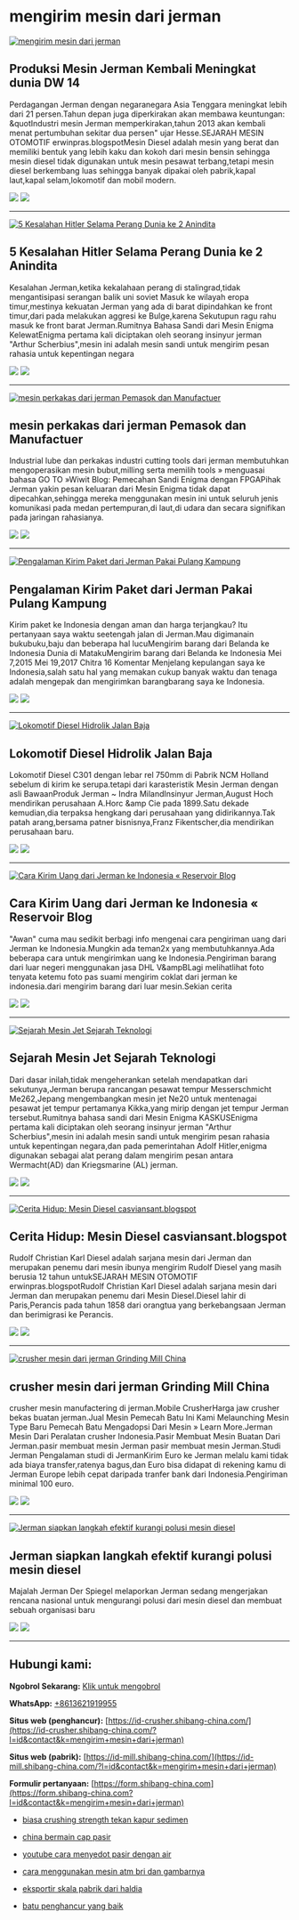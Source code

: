 # mengirim mesin dari jerman

<a href="https://swt.shibang-china.com/?l=id&img&k=mengirim+mesin+dari+jerman" target="_blank">![mengirim mesin dari jerman](http://static.shibang-china.com/all-800x300/401.jpg)</a>

## Produksi Mesin Jerman Kembali Meningkat dunia DW 14
Perdagangan Jerman dengan negaranegara Asia Tenggara meningkat lebih dari 21 persen.Tahun depan juga diperkirakan akan membawa keuntungan: &quotIndustri mesin Jerman memperkirakan,tahun 2013 akan kembali menat pertumbuhan sekitar dua persen" ujar Hesse.SEJARAH MESIN OTOMOTIF erwinpras.blogspotMesin Diesel adalah mesin yang berat dan memiliki bentuk yang lebih kaku dan kokoh dari mesin bensin sehingga mesin diesel tidak digunakan untuk mesin pesawat terbang,tetapi mesin diesel berkembang luas sehingga banyak dipakai oleh pabrik,kapal laut,kapal selam,lokomotif dan mobil modern.


<a href="https://whatsapp.shibangsoft.com/WhatsApp.php" target="_blank" title="WhatsApp">![](http://static.shibang-china.com/icon/whatsapp.png)</a> <a href="https://swt.shibang-china.com/?l=id&icon&k=mengirim+mesin+dari+jerman" target="_blank">![](http://static.shibang-china.com/icon/chat-id.png)</a>

---

<a href="https://swt.shibang-china.com/?l=id&img&k=mengirim+mesin+dari+jerman" target="_blank">![5 Kesalahan Hitler Selama Perang Dunia ke 2 Anindita](http://static.shibang-china.com/all-800x300/1014.jpg)</a>

## 5 Kesalahan Hitler Selama Perang Dunia ke 2 Anindita
Kesalahan Jerman,ketika kekalahaan perang di stalingrad,tidak mengantisipasi serangan balik uni soviet Masuk ke wilayah eropa timur,mestinya kekuatan Jerman yang ada di barat dipindahkan ke front timur,dari pada melakukan aggresi ke Bulge,karena Sekutupun ragu rahu masuk ke front barat Jerman.Rumitnya Bahasa Sandi dari Mesin Enigma KelewatEnigma pertama kali diciptakan oleh seorang insinyur jerman "Arthur Scherbius",mesin ini adalah mesin sandi untuk mengirim pesan rahasia untuk kepentingan negara


<a href="https://whatsapp.shibangsoft.com/WhatsApp.php" target="_blank" title="WhatsApp">![](http://static.shibang-china.com/icon/whatsapp.png)</a> <a href="https://swt.shibang-china.com/?l=id&icon&k=mengirim+mesin+dari+jerman" target="_blank">![](http://static.shibang-china.com/icon/chat-id.png)</a>

---

<a href="https://swt.shibang-china.com/?l=id&img&k=mengirim+mesin+dari+jerman" target="_blank">![mesin perkakas dari jerman Pemasok dan Manufactuer](http://static.shibang-china.com/all-800x300/1274.jpg)</a>

## mesin perkakas dari jerman Pemasok dan Manufactuer
Industrial lube dan perkakas industri cutting tools dari jerman membutuhkan mengoperasikan mesin bubut,milling serta memilih tools » menguasai bahasa GO TO »Wiwit Blog: Pemecahan Sandi Enigma dengan FPGAPihak Jerman yakin pesan keluaran dari Mesin Enigma tidak dapat dipecahkan,sehingga mereka menggunakan mesin ini untuk seluruh jenis komunikasi pada medan pertempuran,di laut,di udara dan secara signifikan pada jaringan rahasianya.


<a href="https://whatsapp.shibangsoft.com/WhatsApp.php" target="_blank" title="WhatsApp">![](http://static.shibang-china.com/icon/whatsapp.png)</a> <a href="https://swt.shibang-china.com/?l=id&icon&k=mengirim+mesin+dari+jerman" target="_blank">![](http://static.shibang-china.com/icon/chat-id.png)</a>

---

<a href="https://swt.shibang-china.com/?l=id&img&k=mengirim+mesin+dari+jerman" target="_blank">![Pengalaman Kirim Paket dari Jerman Pakai Pulang Kampung](http://static.shibang-china.com/all-800x300/3.jpg)</a>

## Pengalaman Kirim Paket dari Jerman Pakai Pulang Kampung
Kirim paket ke Indonesia dengan aman dan harga terjangkau? Itu pertanyaan saya waktu seetengah jalan di Jerman.Mau digimanain bukubuku,baju dan beberapa hal lucuMengirim barang dari Belanda ke Indonesia Dunia di MatakuMengirim barang dari Belanda ke Indonesia Mei 7,2015 Mei 19,2017 Chitra 16 Komentar Menjelang kepulangan saya ke Indonesia,salah satu hal yang memakan cukup banyak waktu dan tenaga adalah mengepak dan mengirimkan barangbarang saya ke Indonesia.


<a href="https://whatsapp.shibangsoft.com/WhatsApp.php" target="_blank" title="WhatsApp">![](http://static.shibang-china.com/icon/whatsapp.png)</a> <a href="https://swt.shibang-china.com/?l=id&icon&k=mengirim+mesin+dari+jerman" target="_blank">![](http://static.shibang-china.com/icon/chat-id.png)</a>

---

<a href="https://swt.shibang-china.com/?l=id&img&k=mengirim+mesin+dari+jerman" target="_blank">![Lokomotif Diesel Hidrolik Jalan Baja](http://static.shibang-china.com/all-800x300/987.jpg)</a>

## Lokomotif Diesel Hidrolik Jalan Baja
Lokomotif Diesel C301 dengan lebar rel 750mm di Pabrik NCM Holland sebelum di kirim ke serupa.tetapi dari karasteristik Mesin Jerman dengan asli BawaanProduk Jerman ~ Indra MilandInsinyur Jerman,August Hoch mendirikan perusahaan A.Horc &amp Cie pada 1899.Satu dekade kemudian,dia terpaksa hengkang dari perusahaan yang didirikannya.Tak patah arang,bersama patner bisnisnya,Franz Fikentscher,dia mendirikan perusahaan baru.


<a href="https://whatsapp.shibangsoft.com/WhatsApp.php" target="_blank" title="WhatsApp">![](http://static.shibang-china.com/icon/whatsapp.png)</a> <a href="https://swt.shibang-china.com/?l=id&icon&k=mengirim+mesin+dari+jerman" target="_blank">![](http://static.shibang-china.com/icon/chat-id.png)</a>

---

<a href="https://swt.shibang-china.com/?l=id&img&k=mengirim+mesin+dari+jerman" target="_blank">![Cara Kirim Uang dari Jerman ke Indonesia « Reservoir Blog](http://static.shibang-china.com/all-800x300/418.jpg)</a>

## Cara Kirim Uang dari Jerman ke Indonesia « Reservoir Blog
"Awan" cuma mau sedikit berbagi info mengenai cara pengiriman uang dari Jerman ke Indonesia.Mungkin ada teman2x yang membutuhkannya.Ada beberapa cara untuk mengirimkan uang ke Indonesia.Pengiriman barang dari luar negeri menggunakan jasa DHL V&ampBLagi melihatlihat foto tenyata ketemu foto pas suami mengirim coklat dari jerman ke indonesia.dari mengirim barang dari luar mesin.Sekian cerita


<a href="https://whatsapp.shibangsoft.com/WhatsApp.php" target="_blank" title="WhatsApp">![](http://static.shibang-china.com/icon/whatsapp.png)</a> <a href="https://swt.shibang-china.com/?l=id&icon&k=mengirim+mesin+dari+jerman" target="_blank">![](http://static.shibang-china.com/icon/chat-id.png)</a>

---

<a href="https://swt.shibang-china.com/?l=id&img&k=mengirim+mesin+dari+jerman" target="_blank">![Sejarah Mesin Jet Sejarah Teknologi](http://static.shibang-china.com/all-800x300/1373.jpg)</a>

## Sejarah Mesin Jet Sejarah Teknologi
Dari dasar inilah,tidak mengeherankan setelah mendapatkan dari sekutunya,Jerman berupa rancangan pesawat tempur Messerschmicht Me262,Jepang mengembangkan mesin jet Ne20 untuk mentenagai pesawat jet tempur pertamanya Kikka,yang mirip dengan jet tempur Jerman tersebut.Rumitnya bahasa sandi dari Mesin Enigma KASKUSEnigma pertama kali diciptakan oleh seorang insinyur jerman "Arthur Scherbius",mesin ini adalah mesin sandi untuk mengirim pesan rahasia untuk kepentingan negara,dan pada pemerintahan Adolf Hitler,enigma digunakan sebagai alat perang dalam mengirim pesan antara Wermacht(AD) dan Kriegsmarine (AL) jerman.


<a href="https://whatsapp.shibangsoft.com/WhatsApp.php" target="_blank" title="WhatsApp">![](http://static.shibang-china.com/icon/whatsapp.png)</a> <a href="https://swt.shibang-china.com/?l=id&icon&k=mengirim+mesin+dari+jerman" target="_blank">![](http://static.shibang-china.com/icon/chat-id.png)</a>

---

<a href="https://swt.shibang-china.com/?l=id&img&k=mengirim+mesin+dari+jerman" target="_blank">![Cerita Hidup: Mesin Diesel casviansant.blogspot](http://static.shibang-china.com/all-800x300/982.jpg)</a>

## Cerita Hidup: Mesin Diesel casviansant.blogspot
Rudolf Christian Karl Diesel adalah sarjana mesin dari Jerman dan merupakan penemu dari mesin ibunya mengirim Rudolf Diesel yang masih berusia 12 tahun untukSEJARAH MESIN OTOMOTIF erwinpras.blogspotRudolf Christian Karl Diesel adalah sarjana mesin dari Jerman dan merupakan penemu dari Mesin Diesel.Diesel lahir di Paris,Perancis pada tahun 1858 dari orangtua yang berkebangsaan Jerman dan berimigrasi ke Perancis.


<a href="https://whatsapp.shibangsoft.com/WhatsApp.php" target="_blank" title="WhatsApp">![](http://static.shibang-china.com/icon/whatsapp.png)</a> <a href="https://swt.shibang-china.com/?l=id&icon&k=mengirim+mesin+dari+jerman" target="_blank">![](http://static.shibang-china.com/icon/chat-id.png)</a>

---

<a href="https://swt.shibang-china.com/?l=id&img&k=mengirim+mesin+dari+jerman" target="_blank">![crusher mesin dari jerman Grinding Mill China](http://static.shibang-china.com/all-800x300/454.jpg)</a>

## crusher mesin dari jerman Grinding Mill China
crusher mesin manufactering di jerman.Mobile CrusherHarga jaw crusher bekas buatan jerman.Jual Mesin Pemecah Batu Ini Kami Melaunching Mesin Type Baru Pemecah Batu Mengadopsi Dari Mesin » Learn More.Jerman Mesin Dari Peralatan crusher Indonesia.Pasir Membuat Mesin Buatan Dari Jerman.pasir membuat mesin Jerman pasir membuat mesin Jerman.Studi Jerman Pengalaman studi di JermanKirim Euro ke Jerman melalu kami tidak ada biaya transfer,ratenya bagus,dan Euro bisa didapat di rekening kamu di Jerman Europe lebih cepat daripada tranfer bank dari Indonesia.Pengiriman minimal 100 euro.


<a href="https://whatsapp.shibangsoft.com/WhatsApp.php" target="_blank" title="WhatsApp">![](http://static.shibang-china.com/icon/whatsapp.png)</a> <a href="https://swt.shibang-china.com/?l=id&icon&k=mengirim+mesin+dari+jerman" target="_blank">![](http://static.shibang-china.com/icon/chat-id.png)</a>

---

<a href="https://swt.shibang-china.com/?l=id&img&k=mengirim+mesin+dari+jerman" target="_blank">![Jerman siapkan langkah efektif kurangi polusi mesin diesel](http://static.shibang-china.com/all-800x300/1472.jpg)</a>

## Jerman siapkan langkah efektif kurangi polusi mesin diesel
Majalah Jerman Der Spiegel melaporkan Jerman sedang mengerjakan rencana nasional untuk mengurangi polusi dari mesin diesel dan membuat sebuah organisasi baru

<a href="https://whatsapp.shibangsoft.com/WhatsApp.php" target="_blank" title="WhatsApp">![](http://static.shibang-china.com/icon/whatsapp.png)</a> <a href="https://swt.shibang-china.com/?l=id&icon&k=mengirim+mesin+dari+jerman" target="_blank">![](http://static.shibang-china.com/icon/chat-id.png)</a>

---
## Hubungi kami:

**Ngobrol Sekarang:** [Klik untuk mengobrol](https://swt.shibang-china.com?l=id&contact&k=mengirim+mesin+dari+jerman)

**WhatsApp:**  [+8613621919955](https://whatsapp.shibangsoft.com/WhatsApp.php)

**Situs web (penghancur):** [https://id-crusher.shibang-china.com/](https://id-crusher.shibang-china.com/?l=id&contact&k=mengirim+mesin+dari+jerman)

**Situs web (pabrik):** [https://id-mill.shibang-china.com/](https://id-mill.shibang-china.com/?l=id&contact&k=mengirim+mesin+dari+jerman)

**Formulir pertanyaan:** [https://form.shibang-china.com](https://form.shibang-china.com?l=id&contact&k=mengirim+mesin+dari+jerman)

* [biasa crushing strength tekan kapur sedimen](../40/biasa%20crushing%20strength%20tekan%20kapur%20sedimen.md)

* [china bermain cap pasir](../31/china%20bermain%20cap%20pasir.md)

* [youtube cara menyedot pasir dengan air](../40/youtube%20cara%20menyedot%20pasir%20dengan%20air.md)

* [cara menggunakan mesin atm bri dan gambarnya](../36/cara%20menggunakan%20mesin%20atm%20bri%20dan%20gambarnya.md)

* [eksportir skala pabrik dari haldia](../31/eksportir%20skala%20pabrik%20dari%20haldia.md)

* [batu penghancur yang baik](../33/batu%20penghancur%20yang%20baik.md)